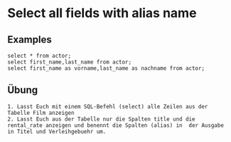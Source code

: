 # Select all fields with alias name 

## Examples 

```
select * from actor; 
select first_name,last_name from actor;
select first_name as vorname,last_name as nachname from actor; 

```

## Übung 

```
1. Lasst Euch mit einem SQL-Befehl (select) alle Zeilen aus der Tabelle Film anzeigen
2. Lasst Euch aus der Tabelle nur die Spalten title und die rental_rate anzeigen und benennt die Spalten (alias) in  der Ausgabe in Titel und Verleihgebuehr um.
```
